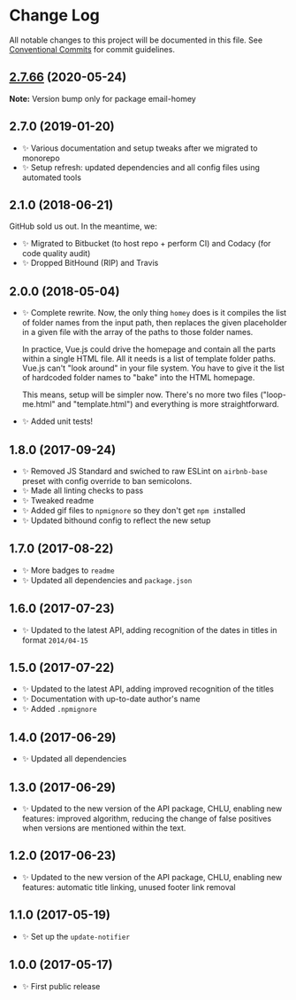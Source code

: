 # Change Log

All notable changes to this project will be documented in this file.
See [Conventional Commits](https://conventionalcommits.org) for commit guidelines.

## [2.7.66](https://gitlab.com/codsen/codsen/compare/email-homey@2.7.65...email-homey@2.7.66) (2020-05-24)

**Note:** Version bump only for package email-homey





## 2.7.0 (2019-01-20)

- ✨ Various documentation and setup tweaks after we migrated to monorepo
- ✨ Setup refresh: updated dependencies and all config files using automated tools

## 2.1.0 (2018-06-21)

GitHub sold us out. In the meantime, we:

- ✨ Migrated to Bitbucket (to host repo + perform CI) and Codacy (for code quality audit)
- ✨ Dropped BitHound (RIP) and Travis

## 2.0.0 (2018-05-04)

- ✨ Complete rewrite. Now, the only thing `homey` does is it compiles the list of folder names from the input path, then replaces the given placeholder in a given file with the array of the paths to those folder names.

  In practice, Vue.js could drive the homepage and contain all the parts within a single HTML file. All it needs is a list of template folder paths. Vue.js can't "look around" in your file system. You have to give it the list of hardcoded folder names to "bake" into the HTML homepage.

  This means, setup will be simpler now. There's no more two files ("loop-me.html" and "template.html") and everything is more straightforward.

- ✨ Added unit tests!

## 1.8.0 (2017-09-24)

- ✨ Removed JS Standard and swiched to raw ESLint on `airbnb-base` preset with config override to ban semicolons.
- ✨ Made all linting checks to pass
- ✨ Tweaked readme
- ✨ Added gif files to `npmignore` so they don't get `npm i`nstalled
- ✨ Updated bithound config to reflect the new setup

## 1.7.0 (2017-08-22)

- ✨ More badges to `readme`
- ✨ Updated all dependencies and `package.json`

## 1.6.0 (2017-07-23)

- ✨ Updated to the latest API, adding recognition of the dates in titles in format `2014/04-15`

## 1.5.0 (2017-07-22)

- ✨ Updated to the latest API, adding improved recognition of the titles
- ✨ Documentation with up-to-date author's name
- ✨ Added `.npmignore`

## 1.4.0 (2017-06-29)

- ✨ Updated all dependencies

## 1.3.0 (2017-06-29)

- ✨ Updated to the new version of the API package, CHLU, enabling new features: improved algorithm, reducing the change of false positives when versions are mentioned within the text.

## 1.2.0 (2017-06-23)

- ✨ Updated to the new version of the API package, CHLU, enabling new features: automatic title linking, unused footer link removal

## 1.1.0 (2017-05-19)

- ✨ Set up the `update-notifier`

## 1.0.0 (2017-05-17)

- ✨ First public release
